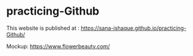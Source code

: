 # practicing-Github
This website is published at : https://sana-ishaque.github.io/practicing-Github/


Mockup: https://www.flowerbeauty.com/

